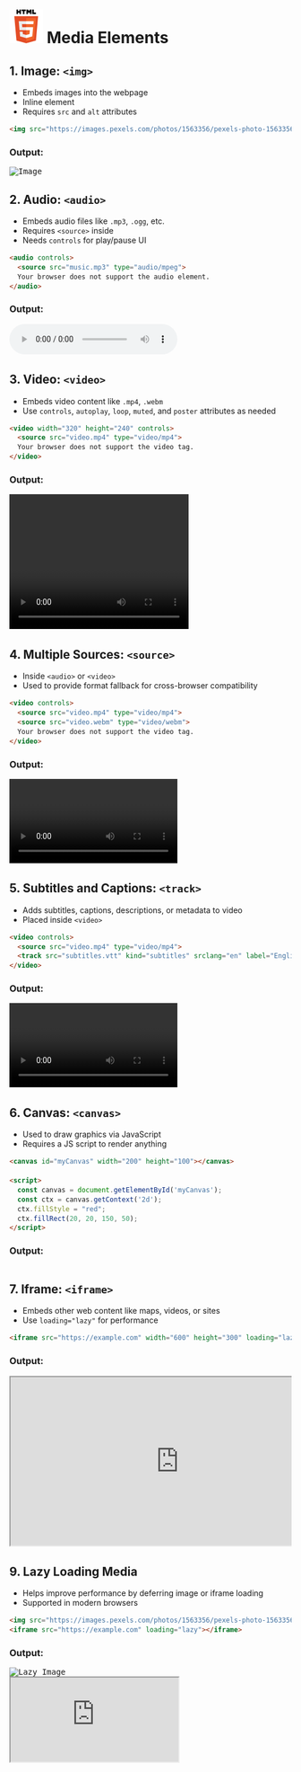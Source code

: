 # ![ ](../assets/html-logo.svg) Media Elements

## 1. Image: `<img>`

* Embeds images into the webpage
* Inline element
* Requires `src` and `alt` attributes

```html
<img src="https://images.pexels.com/photos/1563356/pexels-photo-1563356.jpeg" alt="Image" width="200" height="100">
```

### Output:

<pre>
<img src="https://images.pexels.com/photos/1563356/pexels-photo-1563356.jpeg" alt="Image" width="200" height="100">
</pre>

## 2. Audio: `<audio>`

* Embeds audio files like `.mp3`, `.ogg`, etc.
* Requires `<source>` inside
* Needs `controls` for play/pause UI

```html
<audio controls>
  <source src="music.mp3" type="audio/mpeg">
  Your browser does not support the audio element.
</audio>
```

### Output:

<pre>
<audio controls>
  <source src="music.mp3" type="audio/mpeg">
  Your browser does not support the audio element.
</audio>
</pre>

## 3. Video: `<video>`

* Embeds video content like `.mp4`, `.webm`
* Use `controls`, `autoplay`, `loop`, `muted`, and `poster` attributes as needed

```html
<video width="320" height="240" controls>
  <source src="video.mp4" type="video/mp4">
  Your browser does not support the video tag.
</video>
```

### Output:

<pre>
<video width="320" height="240" controls>
  <source src="video.mp4" type="video/mp4">
  Your browser does not support the video tag.
</video>
</pre>

## 4. Multiple Sources: `<source>`

* Inside `<audio>` or `<video>`
* Used to provide format fallback for cross-browser compatibility

```html
<video controls>
  <source src="video.mp4" type="video/mp4">
  <source src="video.webm" type="video/webm">
  Your browser does not support the video tag.
</video>
```

### Output:

<pre>
<video controls>
  <source src="video.mp4" type="video/mp4">
  <source src="video.webm" type="video/webm">
  Your browser does not support the video tag.
</video>
</pre>

## 5. Subtitles and Captions: `<track>`

* Adds subtitles, captions, descriptions, or metadata to video
* Placed inside `<video>`

```html
<video controls>
  <source src="video.mp4" type="video/mp4">
  <track src="subtitles.vtt" kind="subtitles" srclang="en" label="English" default>
</video>
```

### Output:

<pre>
<video controls>
  <source src="video.mp4" type="video/mp4">
  <track src="subtitles.vtt" kind="subtitles" srclang="en" label="English" default>
</video>
</pre>

## 6. Canvas: `<canvas>`

* Used to draw graphics via JavaScript
* Requires a JS script to render anything

```html
<canvas id="myCanvas" width="200" height="100"></canvas>

<script>
  const canvas = document.getElementById('myCanvas');
  const ctx = canvas.getContext('2d');
  ctx.fillStyle = "red";
  ctx.fillRect(20, 20, 150, 50);
</script>
```

### Output:

<pre>
<canvas id="myCanvas" width="200" height="100"></canvas><script>
  const canvas = document.getElementById('myCanvas');
  const ctx = canvas.getContext('2d');
  ctx.fillStyle = "red";
  ctx.fillRect(20, 20, 150, 50);</script></pre>

## 7. Iframe: `<iframe>`

* Embeds other web content like maps, videos, or sites
* Use `loading="lazy"` for performance

```html
<iframe src="https://example.com" width="600" height="300" loading="lazy"></iframe>
```

### Output:

<pre>
<iframe src="https://example.com" width="600" height="300" loading="lazy"></iframe>
</pre>

## 9. Lazy Loading Media

* Helps improve performance by deferring image or iframe loading
* Supported in modern browsers

```html
<img src="https://images.pexels.com/photos/1563356/pexels-photo-1563356.jpeg" loading="lazy" alt="Lazy Image">
<iframe src="https://example.com" loading="lazy"></iframe>
```

### Output:

<pre>
<img src="https://images.pexels.com/photos/1563356/pexels-photo-1563356.jpeg" loading="lazy" alt="Lazy Image">
<iframe src="https://example.com" loading="lazy"></iframe>
</pre>
